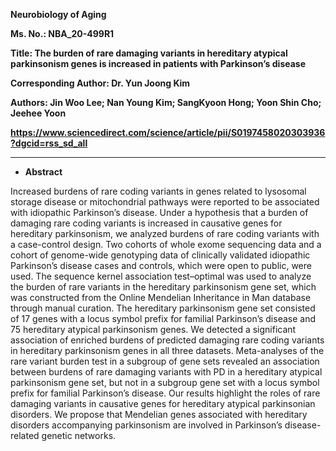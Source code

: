 **Neurobiology of Aging**

**Ms. No.: NBA_20-499R1**

**Title: The burden of rare damaging variants in hereditary atypical parkinsonism genes is increased in patients with Parkinson’s disease**

**Corresponding Author: Dr. Yun Joong Kim**

**Authors: Jin Woo Lee; Nan Young Kim; SangKyoon Hong; Yoon Shin Cho; Jeehee Yoon**

**https://www.sciencedirect.com/science/article/pii/S0197458020303936?dgcid=rss_sd_all**

- - -

* **Abstract**

Increased burdens of rare coding variants in genes related to lysosomal storage disease or mitochondrial pathways were reported to be associated with idiopathic Parkinson’s disease. Under a hypothesis that a burden of damaging rare coding variants is increased in causative genes for hereditary parkinsonism, we analyzed burdens of rare coding variants with a case-control design. Two cohorts of whole exome sequencing data and a cohort of genome-wide genotyping data of clinically validated idiopathic Parkinson’s disease cases and controls, which were open to public, were used. The sequence kernel association test–optimal was used to analyze the burden of rare variants in the hereditary parkinsonism gene set, which was constructed from the Online Mendelian Inheritance in Man database through manual curation. The hereditary parkinsonism gene set consisted of 17 genes with a locus symbol prefix for familial Parkinson’s disease and 75 hereditary atypical parkinsonism genes. We detected a significant association of enriched burdens of predicted damaging rare coding variants in hereditary parkinsonism genes in all three datasets. Meta-analyses of the rare variant burden test in a subgroup of gene sets revealed an association between burdens of rare damaging variants with PD in a hereditary atypical parkinsonism gene set, but not in a subgroup gene set with a locus symbol prefix for familial Parkinson’s disease. Our results highlight the roles of rare damaging variants in causative genes for hereditary atypical parkinsonian disorders. We propose that Mendelian genes associated with hereditary disorders accompanying parkinsonism are involved in Parkinson’s disease-related genetic networks.
